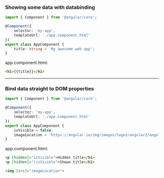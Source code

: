 ### Showing some data with databinding

```ts
import { Component } from '@angular/core';

@Component({
	selector: 'my-app',
	templateUrl: './app.component.html'
})
export class AppComponent {
	title: string = 'My awesome web app';
}
```

app.component.html:

```html
<h1>{{title}}</h1>
```

---

### Bind data straight to DOM properties

```ts
import { Component } from '@angular/core';

@Component({
	selector: 'my-app',
	templateUrl: './app.component.html'
})
export class AppComponent {
	isVisible = false;
	imageLocation = 'https://angular.io/img/images/logos/angular2/angular.svg';
}
```

app.component.html:

```html
<p [hidden]="isVisible">Hidden title</h1>
<p [hidden]="!isVisible">Shown title</h1>

<img [src]="imageLocation">
```